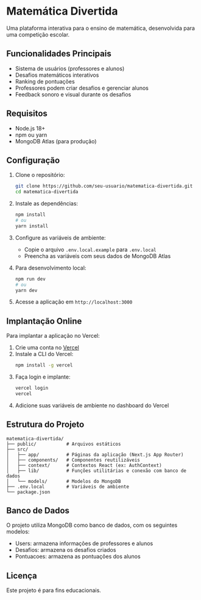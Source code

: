 # Matemática Divertida

Uma plataforma interativa para o ensino de matemática, desenvolvida para uma competição escolar.

## Funcionalidades Principais

- Sistema de usuários (professores e alunos)
- Desafios matemáticos interativos
- Ranking de pontuações
- Professores podem criar desafios e gerenciar alunos
- Feedback sonoro e visual durante os desafios

## Requisitos

- Node.js 18+ 
- npm ou yarn
- MongoDB Atlas (para produção)

## Configuração

1. Clone o repositório:
   ```bash
   git clone https://github.com/seu-usuario/matematica-divertida.git
   cd matematica-divertida
   ```

2. Instale as dependências:
   ```bash
   npm install
   # ou
   yarn install
   ```

3. Configure as variáveis de ambiente:
   - Copie o arquivo `.env.local.example` para `.env.local`
   - Preencha as variáveis com seus dados de MongoDB Atlas

4. Para desenvolvimento local:
   ```bash
   npm run dev
   # ou
   yarn dev
   ```

5. Acesse a aplicação em `http://localhost:3000`

## Implantação Online

Para implantar a aplicação no Vercel:

1. Crie uma conta no [Vercel](https://vercel.com)
2. Instale a CLI do Vercel:
   ```bash
   npm install -g vercel
   ```
3. Faça login e implante:
   ```bash
   vercel login
   vercel
   ```
4. Adicione suas variáveis de ambiente no dashboard do Vercel

## Estrutura do Projeto

```
matematica-divertida/
├── public/           # Arquivos estáticos
├── src/
│   ├── app/          # Páginas da aplicação (Next.js App Router)
│   ├── components/   # Componentes reutilizáveis
│   ├── context/      # Contextos React (ex: AuthContext)
│   ├── lib/          # Funções utilitárias e conexão com banco de dados
│   └── models/       # Modelos do MongoDB
├── .env.local        # Variáveis de ambiente
└── package.json
```

## Banco de Dados

O projeto utiliza MongoDB como banco de dados, com os seguintes modelos:

- Users: armazena informações de professores e alunos
- Desafios: armazena os desafios criados
- Pontuacoes: armazena as pontuações dos alunos

## Licença

Este projeto é para fins educacionais.
